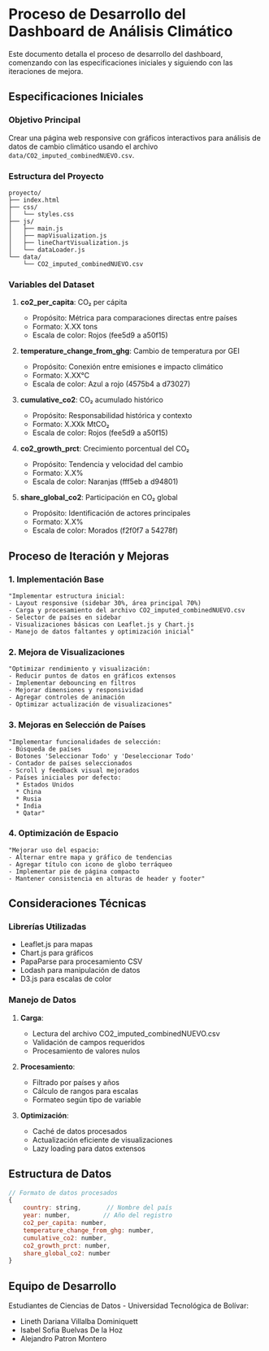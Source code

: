 # Proceso de Desarrollo del Dashboard de Análisis Climático

Este documento detalla el proceso de desarrollo del dashboard, comenzando con las especificaciones iniciales y siguiendo con las iteraciones de mejora.

## Especificaciones Iniciales

### Objetivo Principal
Crear una página web responsive con gráficos interactivos para análisis de datos de cambio climático usando el archivo `data/CO2_imputed_combinedNUEVO.csv`.

### Estructura del Proyecto
```
proyecto/
├── index.html
├── css/
│   └── styles.css
├── js/
│   ├── main.js
│   ├── mapVisualization.js
│   ├── lineChartVisualization.js
│   └── dataLoader.js
└── data/
    └── CO2_imputed_combinedNUEVO.csv
```

### Variables del Dataset
1. **co2_per_capita**: CO₂ per cápita
   - Propósito: Métrica para comparaciones directas entre países
   - Formato: X.XX tons
   - Escala de color: Rojos (fee5d9 a a50f15)

2. **temperature_change_from_ghg**: Cambio de temperatura por GEI
   - Propósito: Conexión entre emisiones e impacto climático
   - Formato: X.XX°C
   - Escala de color: Azul a rojo (4575b4 a d73027)

3. **cumulative_co2**: CO₂ acumulado histórico
   - Propósito: Responsabilidad histórica y contexto
   - Formato: X.XXk MtCO₂
   - Escala de color: Rojos (fee5d9 a a50f15)

4. **co2_growth_prct**: Crecimiento porcentual del CO₂
   - Propósito: Tendencia y velocidad del cambio
   - Formato: X.X%
   - Escala de color: Naranjas (fff5eb a d94801)

5. **share_global_co2**: Participación en CO₂ global
   - Propósito: Identificación de actores principales
   - Formato: X.X%
   - Escala de color: Morados (f2f0f7 a 54278f)

## Proceso de Iteración y Mejoras

### 1. Implementación Base
```
"Implementar estructura inicial:
- Layout responsive (sidebar 30%, área principal 70%)
- Carga y procesamiento del archivo CO2_imputed_combinedNUEVO.csv
- Selector de países en sidebar
- Visualizaciones básicas con Leaflet.js y Chart.js
- Manejo de datos faltantes y optimización inicial"
```

### 2. Mejora de Visualizaciones
```
"Optimizar rendimiento y visualización:
- Reducir puntos de datos en gráficos extensos
- Implementar debouncing en filtros
- Mejorar dimensiones y responsividad
- Agregar controles de animación
- Optimizar actualización de visualizaciones"
```

### 3. Mejoras en Selección de Países
```
"Implementar funcionalidades de selección:
- Búsqueda de países
- Botones 'Seleccionar Todo' y 'Deseleccionar Todo'
- Contador de países seleccionados
- Scroll y feedback visual mejorados
- Países iniciales por defecto:
  * Estados Unidos
  * China
  * Rusia
  * India
  * Qatar"
```

### 4. Optimización de Espacio
```
"Mejorar uso del espacio:
- Alternar entre mapa y gráfico de tendencias
- Agregar título con icono de globo terráqueo
- Implementar pie de página compacto
- Mantener consistencia en alturas de header y footer"
```

## Consideraciones Técnicas

### Librerías Utilizadas
- Leaflet.js para mapas
- Chart.js para gráficos
- PapaParse para procesamiento CSV
- Lodash para manipulación de datos
- D3.js para escalas de color

### Manejo de Datos
1. **Carga**:
   - Lectura del archivo CO2_imputed_combinedNUEVO.csv
   - Validación de campos requeridos
   - Procesamiento de valores nulos

2. **Procesamiento**:
   - Filtrado por países y años
   - Cálculo de rangos para escalas
   - Formateo según tipo de variable

3. **Optimización**:
   - Caché de datos procesados
   - Actualización eficiente de visualizaciones
   - Lazy loading para datos extensos

## Estructura de Datos
```javascript
// Formato de datos procesados
{
    country: string,       // Nombre del país
    year: number,         // Año del registro
    co2_per_capita: number,
    temperature_change_from_ghg: number,
    cumulative_co2: number,
    co2_growth_prct: number,
    share_global_co2: number
}
```

## Equipo de Desarrollo
Estudiantes de Ciencias de Datos - Universidad Tecnológica de Bolívar:
- Lineth Dariana Villalba Dominiquett
- Isabel Sofia Buelvas De la Hoz
- Alejandro Patron Montero 